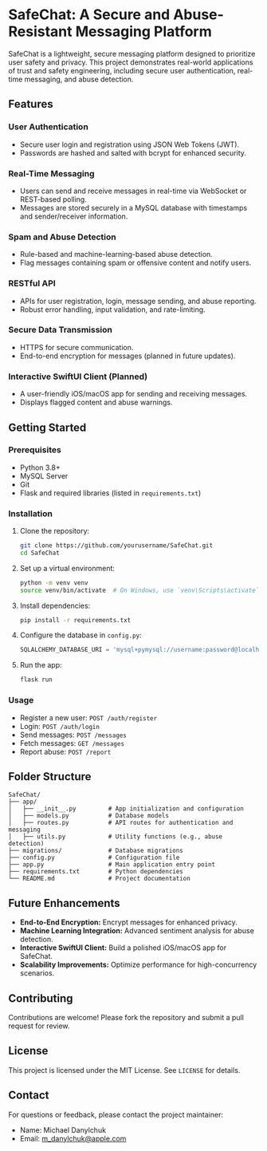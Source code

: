 # SafeChat: A Secure and Abuse-Resistant Messaging Platform

SafeChat is a lightweight, secure messaging platform designed to prioritize user safety and privacy. This project demonstrates real-world applications of trust and safety engineering, including secure user authentication, real-time messaging, and abuse detection. 

## Features

### User Authentication
- Secure user login and registration using JSON Web Tokens (JWT).
- Passwords are hashed and salted with bcrypt for enhanced security.

### Real-Time Messaging
- Users can send and receive messages in real-time via WebSocket or REST-based polling.
- Messages are stored securely in a MySQL database with timestamps and sender/receiver information.

### Spam and Abuse Detection
- Rule-based and machine-learning-based abuse detection.
- Flag messages containing spam or offensive content and notify users.

### RESTful API
- APIs for user registration, login, message sending, and abuse reporting.
- Robust error handling, input validation, and rate-limiting.

### Secure Data Transmission
- HTTPS for secure communication.
- End-to-end encryption for messages (planned in future updates).

### Interactive SwiftUI Client (Planned)
- A user-friendly iOS/macOS app for sending and receiving messages.
- Displays flagged content and abuse warnings.

## Getting Started

### Prerequisites
- Python 3.8+
- MySQL Server
- Git
- Flask and required libraries (listed in `requirements.txt`)

### Installation
1. Clone the repository:
   ```bash
   git clone https://github.com/yourusername/SafeChat.git
   cd SafeChat
   ```

2. Set up a virtual environment:
   ```bash
   python -m venv venv
   source venv/bin/activate  # On Windows, use `venv\Scripts\activate`
   ```

3. Install dependencies:
   ```bash
   pip install -r requirements.txt
   ```

4. Configure the database in `config.py`:
   ```python
   SQLALCHEMY_DATABASE_URI = 'mysql+pymysql://username:password@localhost/safechat'
   ```

5. Run the app:
   ```bash
   flask run
   ```

### Usage
- Register a new user: `POST /auth/register`
- Login: `POST /auth/login`
- Send messages: `POST /messages`
- Fetch messages: `GET /messages`
- Report abuse: `POST /report`

## Folder Structure
```
SafeChat/
├── app/
│   ├── __init__.py         # App initialization and configuration
│   ├── models.py           # Database models
│   ├── routes.py           # API routes for authentication and messaging
│   ├── utils.py            # Utility functions (e.g., abuse detection)
├── migrations/             # Database migrations
├── config.py               # Configuration file
├── app.py                  # Main application entry point
├── requirements.txt        # Python dependencies
└── README.md               # Project documentation
```

## Future Enhancements
- **End-to-End Encryption:** Encrypt messages for enhanced privacy.
- **Machine Learning Integration:** Advanced sentiment analysis for abuse detection.
- **Interactive SwiftUI Client:** Build a polished iOS/macOS app for SafeChat.
- **Scalability Improvements:** Optimize performance for high-concurrency scenarios.

## Contributing
Contributions are welcome! Please fork the repository and submit a pull request for review.

## License
This project is licensed under the MIT License. See `LICENSE` for details.

## Contact
For questions or feedback, please contact the project maintainer:
- Name: Michael Danylchuk
- Email: m_danylchuk@apple.com

